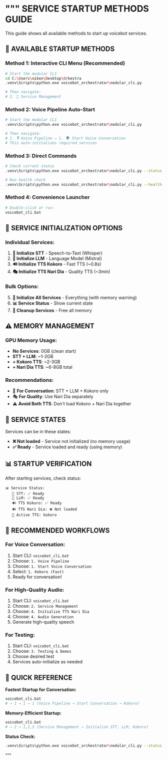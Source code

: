 """
SERVICE STARTUP METHODS GUIDE
============================

This guide shows all available methods to start up voicebot services.

## 🚀 AVAILABLE STARTUP METHODS

### Method 1: Interactive CLI Menu (Recommended)
```bash
# Start the modular CLI
cd C:\Users\miken\Desktop\Orkestra
.venv\Scripts\python.exe voicebot_orchestrator\modular_cli.py

# Then navigate:
# 2. 🔧 Service Management
```

### Method 2: Voice Pipeline Auto-Start
```bash
# Start the modular CLI
.venv\Scripts\python.exe voicebot_orchestrator\modular_cli.py

# Then navigate:
# 1. 🎙️ Voice Pipeline → 1. 🗣️ Start Voice Conversation
# This auto-initializes required services
```

### Method 3: Direct Commands
```bash
# Check current status
.venv\Scripts\python.exe voicebot_orchestrator\modular_cli.py --status

# Run health check
.venv\Scripts\python.exe voicebot_orchestrator\modular_cli.py --health-check
```

### Method 4: Convenience Launcher
```bash
# Double-click or run:
voicebot_cli.bat
```

## 🎯 SERVICE INITIALIZATION OPTIONS

### Individual Services:
1. **🎤 Initialize STT** - Speech-to-Text (Whisper)
2. **🧠 Initialize LLM** - Language Model (Mistral) 
3. **🔊 Initialize TTS Kokoro** - Fast TTS (~0.8s)
4. **🎭 Initialize TTS Nari Dia** - Quality TTS (~3min)

### Bulk Options:
5. **🚀 Initialize All Services** - Everything (with memory warning)
6. **📊 Service Status** - Show current state
7. **🧹 Cleanup Services** - Free all memory

## ⚠️  MEMORY MANAGEMENT

### GPU Memory Usage:
- **No Services**: 0GB (clean start)
- **STT + LLM**: ~1-2GB
- **+ Kokoro TTS**: ~2-3GB
- **+ Nari Dia TTS**: ~6-8GB total

### Recommendations:
- 🎯 **For Conversation**: STT + LLM + Kokoro only
- 🎭 **For Quality**: Use Nari Dia separately 
- ⚠️ **Avoid Both TTS**: Don't load Kokoro + Nari Dia together

## 🔄 SERVICE STATES

Services can be in these states:
- **❌ Not loaded** - Service not initialized (no memory usage)
- **✅ Ready** - Service loaded and ready (using memory)

## 📊 STARTUP VERIFICATION

After starting services, check status:
```
📊 Service Status:
   🎤 STT: ✅ Ready
   🧠 LLM: ✅ Ready
   🔊 TTS Kokoro: ✅ Ready
   🔊 TTS Nari Dia: ❌ Not loaded
   🎯 Active TTS: kokoro
```

## 🎯 RECOMMENDED WORKFLOWS

### For Voice Conversation:
1. Start CLI: `voicebot_cli.bat`
2. Choose: `1. Voice Pipeline`
3. Choose: `1. Start Voice Conversation`
4. Select: `1. Kokoro (Fast)`
5. Ready for conversation!

### For High-Quality Audio:
1. Start CLI: `voicebot_cli.bat`
2. Choose: `2. Service Management`
3. Choose: `4. Initialize TTS Nari Dia`
4. Choose: `4. Audio Generation`
5. Generate high-quality speech

### For Testing:
1. Start CLI: `voicebot_cli.bat`
2. Choose: `3. Testing & Demos`
3. Choose desired test
4. Services auto-initialize as needed

## 🚀 QUICK REFERENCE

**Fastest Startup for Conversation:**
```bash
voicebot_cli.bat
# → 1 → 1 → 1 (Voice Pipeline → Start Conversation → Kokoro)
```

**Memory-Efficient Startup:**
```bash
voicebot_cli.bat
# → 2 → 1,2,3 (Service Management → Initialize STT, LLM, Kokoro)
```

**Status Check:**
```bash
.venv\Scripts\python.exe voicebot_orchestrator\modular_cli.py --status
```
"""

